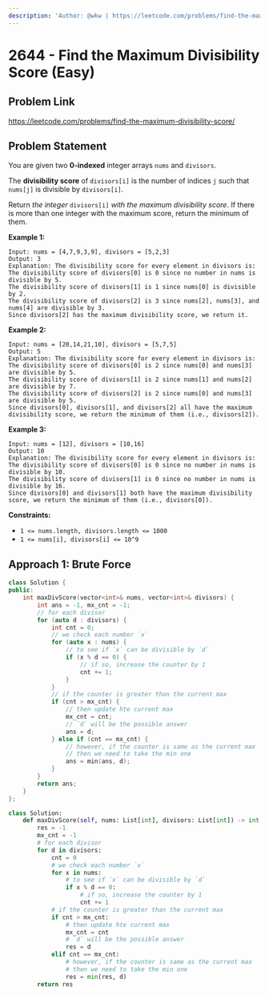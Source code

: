 ```yaml
---
description: 'Author: @wkw | https://leetcode.com/problems/find-the-maximum-divisibility-score/'
---
```


# 2644 - Find the Maximum Divisibility Score (Easy)

## Problem Link

https://leetcode.com/problems/find-the-maximum-divisibility-score/

## Problem Statement

You are given two **0-indexed** integer arrays `nums` and `divisors`.

The **divisibility score** of `divisors[i]` is the number of indices `j` such that `nums[j]` is divisible by `divisors[i]`.

Return _the integer_ `divisors[i]` _with the maximum divisibility score_. If there is more than one integer with the maximum score, return the minimum of them.

**Example 1:**

```
Input: nums = [4,7,9,3,9], divisors = [5,2,3]
Output: 3
Explanation: The divisibility score for every element in divisors is:
The divisibility score of divisors[0] is 0 since no number in nums is divisible by 5.
The divisibility score of divisors[1] is 1 since nums[0] is divisible by 2.
The divisibility score of divisors[2] is 3 since nums[2], nums[3], and nums[4] are divisible by 3.
Since divisors[2] has the maximum divisibility score, we return it.
```

**Example 2:**

```
Input: nums = [20,14,21,10], divisors = [5,7,5]
Output: 5
Explanation: The divisibility score for every element in divisors is:
The divisibility score of divisors[0] is 2 since nums[0] and nums[3] are divisible by 5.
The divisibility score of divisors[1] is 2 since nums[1] and nums[2] are divisible by 7.
The divisibility score of divisors[2] is 2 since nums[0] and nums[3] are divisible by 5.
Since divisors[0], divisors[1], and divisors[2] all have the maximum divisibility score, we return the minimum of them (i.e., divisors[2]).
```

**Example 3:**

```
Input: nums = [12], divisors = [10,16]
Output: 10
Explanation: The divisibility score for every element in divisors is:
The divisibility score of divisors[0] is 0 since no number in nums is divisible by 10.
The divisibility score of divisors[1] is 0 since no number in nums is divisible by 16.
Since divisors[0] and divisors[1] both have the maximum divisibility score, we return the minimum of them (i.e., divisors[0]).
```

**Constraints:**

- `1 <= nums.length, divisors.length <= 1000`
- `1 <= nums[i], divisors[i] <= 10^9`

## Approach 1: Brute Force

<Tabs>
<TabItem value="cpp" label="C++">
<SolutionAuthor name="@wkw"/>

```cpp
class Solution {
public:
    int maxDivScore(vector<int>& nums, vector<int>& divisors) {
        int ans = -1, mx_cnt = -1;
        // for each divisor
        for (auto d : divisors) {
            int cnt = 0;
            // we check each number `x`
            for (auto x : nums) {
                // to see if `x` can be divisible by `d`
                if (x % d == 0) {
                    // if so, increase the counter by 1
                    cnt += 1;
                }
            }
            // if the counter is greater than the current max
            if (cnt > mx_cnt) {
                // then update hte current max
                mx_cnt = cnt;
                // `d` will be the possible answer
                ans = d;
            } else if (cnt == mx_cnt) {
                // however, if the counter is same as the current max
                // then we need to take the min one
                ans = min(ans, d);
            }
        }
        return ans;
    }
};
```

</TabItem>

<TabItem value="py" label="Python">
<SolutionAuthor name="@wkw"/>

```py
class Solution:
    def maxDivScore(self, nums: List[int], divisors: List[int]) -> int:
        res = -1
        mx_cnt = -1
        # for each divisor
        for d in divisors:
            cnt = 0
            # we check each number `x`
            for x in nums:
                # to see if `x` can be divisible by `d`
                if x % d == 0:
                    # if so, increase the counter by 1
                    cnt += 1
            # if the counter is greater than the current max
            if cnt > mx_cnt:
                # then update hte current max
                mx_cnt = cnt
                # `d` will be the possible answer
                res = d
            elif cnt == mx_cnt:
                # however, if the counter is same as the current max
                # then we need to take the min one
                res = min(res, d)
        return res
```

</TabItem>
</Tabs>
